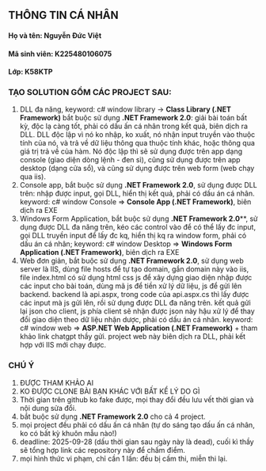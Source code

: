 ## THÔNG TIN CÁ NHÂN
#### Họ và tên: Nguyễn Đức Việt
#### Mã sinh viên: K225480106075
#### Lớp: K58KTP
### TẠO SOLUTION GỒM CÁC PROJECT SAU: ###
1. DLL đa năng, keyword: c# window library -> **Class Library (.NET Framework)** bắt buộc sử dụng **.NET Framework 2.0**: giải bài toán bất kỳ, độc lạ càng tốt, phải có dấu ấn cá nhân trong kết quả, biên dịch ra DLL. DLL độc lập vì nó ko nhập, ko xuất, nó nhận input truyền vào thuộc tính của nó, và trả về dữ liệu thông qua thuộc tính khác, hoặc thông qua giá trị trả về của hàm. Nó độc lập thì sẽ sử dụng được trên app dạng console (giao diện dòng lệnh - đen sì), cũng sử dụng được trên app desktop (dạng cửa sổ), và cũng sử dụng được trên web form (web chạy qua iis).
2. Console app, bắt buộc sử dụng **.NET Framework 2.0**, sử dụng được DLL trên: nhập được input, gọi DLL, hiển thị kết quả, phải có dấu án cá nhân. keyword: c# window Console => **Console App (.NET Framework)**, biên dịch ra EXE
3. Windows Form Application, bắt buộc sử dụng **.NET Framework 2.0****, sử dụng được DLL đa năng trên, kéo các control vào để có thể lấy đc input, gọi DLL truyền input để lấy đc kq, hiển thị kq ra window form, phải có dấu án cá nhân; keyword: c# window Desktop => **Windows Form Application (.NET Framework)**, biên dịch ra EXE
4. Web đơn giản, bắt buộc sử dụng **.NET Framework 2.0**, sử dụng web server là IIS, dùng file hosts để tự tạo domain, gắn domain này vào iis, file index.html có sử dụng html css js để xây dựng giao diện nhập được các input cho bài toán, dùng mã js để tiền xử lý dữ liệu, js để gửi lên backend. backend là api.aspx, trong code của api.aspx.cs thì lấy được các input mà js gửi lên, rồi sử dụng được DLL đa năng trên. kết quả gửi lại json cho client, js phía client sẽ nhận được json này hậu xử lý để thay đổi giao diện theo dữ liệu nhận dược, phải có dấu án cá nhân. keyword: c# window web => **ASP.NET Web Application (.NET Framework)** + tham khảo link chatgpt thầy gửi. project web này biên dịch ra DLL, phải kết hợp với IIS mới chạy được.
### CHÚ Ý ###
1. ĐƯỢC THAM KHẢO AI
2. KO ĐƯỢC CLONE BÀI BẠN KHÁC VỚI BẤT KỂ LÝ DO GÌ
3. Thời gian trên github ko fake được, mọi thay đổi đều lưu vết thời gian và nội dung sửa đổi.
4. bắt buộc sử dụng **.NET Framework 2.0** cho cả 4 project.
5. mọi project đều phải có dấu ấn cá nhân (tự do sáng tạo dấu ấn cá nhân, ko có bất kỳ khuôn mẫu nào!)
6. deadline: 2025-09-28 (dấu thời gian sau ngày này là dead), cuối kì thầy sẽ tổng hợp link các repository này để chấm điểm.
7. mọi hình thức vi phạm, chỉ cần 1 lần: đều bị cấm thi, miễn thi lại.
